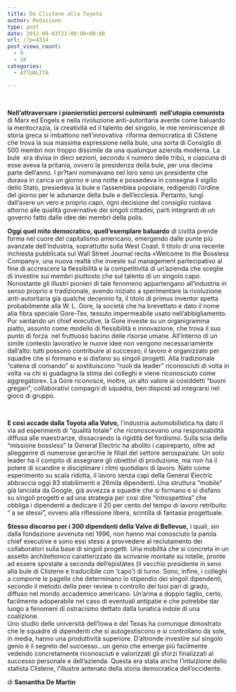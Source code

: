 ```yaml
---
title: Da Clistene alla Toyota
author: Redazione
type: post
date: 2012-09-03T22:00:00+00:00
url: /?p=4314
post_views_count:
  - 9
  - 10
categories:
  - ATTUALITÀ

---
```

&nbsp;

**Nell&rsquo;attraversare i pionieristici percorsi culminanti&nbsp; nell&rsquo;utopia comunista** di Marx ed Engels e nella rivoluzione anti-autoritaria avente come baluardo la meritocrazia, la creativit&agrave; ed il talento del singolo, le mie reminiscenze di storia greca si imbattono nell&rsquo;innovativa&nbsp; riforma democratica di Clistene che trova la sua massima espressione nella bule, una sorta di Consiglio di 500 membri non troppo dissimile da una qualunque azienda moderna. La bule&nbsp; era divisa in dieci sezioni, secondo il numero delle trib&ugrave;, e ciascuna di esse aveva la pritania, ovvero la presidenza della bule, per una decima parte dell&rsquo;anno. I pr?tani nominavano nel loro seno un presidente che durava in carica un giorno e una notte e possedeva in consegna il sigillo dello Stato, presiedeva la bule e l&rsquo;assemblea popolare, redigendo l&rsquo;ordine del giorno per le adunanze della bule e dell&rsquo;ecclesia. Pertanto, lungi dall&rsquo;avere un vero e proprio capo, ogni decisione del consiglio ruotava attorno alle qualit&agrave; governative dei singoli cittadini, parti integranti di un governo fatto dalle idee dei membri della polis.

**Oggi quel mito democratico, quell&rsquo;esemplare baluardo** di civilt&agrave; prende forma nel cuore del capitalismo americano, emergendo dalle punte pi&ugrave; avanzate dell&rsquo;industria, soprattutto sulla West Coast. Il titolo di una recente inchiesta pubblicata sul Wall Street Journal recita &laquo;Welcome to the Bossless Company&raquo;, una nuova realt&agrave; che investe sul management partecipativo al fine di accrescere la flessibilit&agrave; e la competitivit&agrave; di un&rsquo;azienda che sceglie di investire sui membri piuttosto che sul talento di un singolo capo. Nonostante gli illustri pionieri di tale fenomeno appartengano all&rsquo;industria in senso proprio e tradizionale, avendo iniziato a sperimentare la rivoluzione anti-autoritaria gi&agrave; qualche decennio fa, il titolo di primus inventor spetta probabilmente alla W. L. Gore, la societ&agrave; che ha brevettato e dato il nome alla fibra speciale Gore-Tex, tessuto impermeabile usato nell&rsquo;abbigliamento. Pur vantando un chief executive, la Gore investe su un organigramma piatto, assunto come modello di flessibilit&agrave; e innovazione, che trova il suo punto di forza&nbsp; nel fruttuoso bacino delle risorse umane. All&rsquo;interno di un simile contesto lavorativo le nuove idee non vengono necessariamente dall&rsquo;alto: tutti possono contribuire al successo; il lavoro &egrave; organizzato per squadre che si formano e si disfano su singoli progetti. Alla tradizionale &ldquo;catena di comando&rdquo; si sostituiscono &ldquo;ruoli da leader&rdquo; riconosciuti di volta in volta &laquo;a chi si guadagna la stima dei colleghi e viene riconosciuto come aggregatore&raquo;. La Gore riconosce, inoltre, un alto valore ai cosiddetti &ldquo;buoni gregari&rdquo;, collaborativi compagni di squadra, ben disposti ad integrarsi nel gioco di gruppo.

&nbsp;

**E cos&igrave; accade dalla Toyota alla Volvo,** l&rsquo;industria automobilistica ha dato il via ad esperimenti di &ldquo;qualit&agrave; totale&rdquo; che riconoscevano una responsabilit&agrave; diffusa alle maestranze, dissacrando la rigidit&agrave; del fordismo. Sulla scia della &ldquo;missione bossless&rdquo; la General Electric ha abolito i capireparto, oltre ad alleggerire di numerose gerarchie le filiali del settore aerospaziale. Un solo leader ha il compito di assegnare gli obiettivi di produzione, ma non ha il potere di scandire e disciplinare i ritmi quotidiani di lavoro. Nato come esperimento su scala ridotta, il lavoro senza capi della General Electric abbraccia oggi 83 stabilimenti e 26mila dipendenti. Una struttura &ldquo;mobile&rdquo; gi&agrave; lanciata da Google, gi&agrave; avvezza a squadre che si formano e si disfano su singoli progetti e ad una strategia per cos&igrave; dire &ldquo;introspettiva&rdquo; che obbliga i dipendenti a dedicare il 20 per cento del tempo di lavoro retribuito &ldquo; a se stessi&rdquo;, ovvero alla riflessione libera, scintilla di fantasia progettuale. 

**Stesso discorso per i 300 dipendenti della Valve di Bellevue,** i quali, sin dalla fondazione avvenuta nel 1996, non hanno mai conosciuto la parola&nbsp; chief executive e sono essi stessi a provvedere al reclutamento dei collaboratori sulla base di singoli progetti. Una mobilit&agrave; che si concreta in un assetto architettonico caratterizzato da scrivanie montate su rotelle, pronte ad essere spostate a seconda dell&rsquo;epist&agrave;tes (il vecchio presidente in seno alla bule di Clistene e traducibile con &lsquo;capo&rsquo;) di turno. Sono, infine, i colleghi a comporre le pagelle che determinano lo stipendio dei singoli dipendenti, secondo il metodo della peer review o controllo dei tuoi pari di grado, diffuso nel mondo accademico americano. Un&rsquo;arma a doppio taglio, certo, facilmente adoperabile nel caso di eventuali antipatie e che potrebbe dar luogo a fenomeni di ostracismo dettato dalla lunatica indole di una coalizione.  
Uno studio delle universit&agrave; dell&rsquo;Iowa e del Texas ha comunque dimostrato che le squadre di dipendenti che si autogestiscono e si controllano da sole, in media, hanno una produttivit&agrave; superiore. D&rsquo;altronde investire sul singolo genio &egrave; il segreto del successo&hellip;un genio che emerge pi&ugrave; facilmente vedendo concretamente riconosciuti e valorizzati gli sforzi finalizzati al successo personale e dell&rsquo;azienda. Questa era stata anche l&rsquo;intuizione dello statista Clistene, l&rsquo;illustre antenato della storia democratica dell&rsquo;occidente. 

di **Samantha De Martin**

&nbsp;